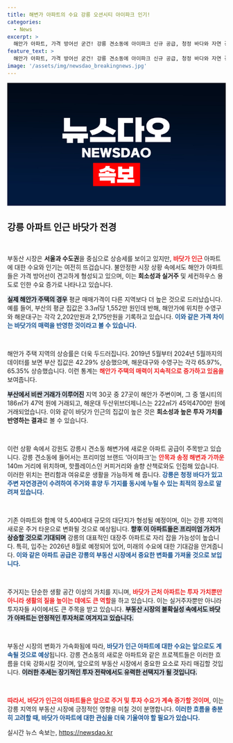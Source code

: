 ```yaml
---
title: 해변가 아파트의 수요 강릉 오션시티 아이파크 인기!
categories:
  - News
excerpt: >
  해안가 아파트, 가격 방어선 굳건! 강릉 견소동에 아이파크 신규 공급, 청정 바다와 자연 경관으로 주목. 향후 프리미엄 가치 기대!
feature_text: >
  해안가 아파트, 가격 방어선 굳건! 강릉 견소동에 아이파크 신규 공급, 청정 바다와 자연 경관으로 주목. 향후 프리미엄 가치 기대!
image: '/assets/img/newsdao_breakingnews.jpg'
---
```


<p><img src="/assets/img/newsdao_breakingnews.jpg" alt="ontimetimes 속보" /></p>

<h2 data-ke-size="size26">강릉 아파트 인근 바닷가 전경</h2>

<p data-ke-size="size16">&nbsp;</p>

<p>부동산 시장은 <strong>서울과 수도권</strong>을 중심으로 상승세를 보이고 있지만, <b><span style="color: #ee2323;">바닷가 인근</span></b> 아파트에 대한 수요와 인기는 여전히 뜨겁습니다. 불안정한 시장 상황 속에서도 해안가 아파트들은 가격 방어선이 견고하게 형성되고 있으며, 이는 <strong>희소성과 실거주</strong> 및 세컨하우스 용도로 인한 수요 증가로 나타나고 있습니다. </p>

<p><b><span style="background-color: #21538527;">실제 해안가 주택의 경우</span></b> 평균 매매가격이 다른 지역보다 더 높은 것으로 드러났습니다. 예를 들어, 부산의 평균 집값은 3.3㎡당 1,552만 원인데 반해, 해안가에 위치한 수영구와 해운대구는 각각 2,202만원과 2,175만원을 기록하고 있습니다. <b><span style="color: #1a5490;">이와 같은 가격 차이는 바닷가의 매력을 반영한 것이라고 볼 수 있습니다.</span></b> </p>

<p data-ke-size="size16">&nbsp;</p>

<p>해안가 주택 지역의 상승률은 더욱 두드러집니다. 2019년 5월부터 2024년 5월까지의 데이터를 보면 부산 집값은 42.29% 상승했으며, 해운대구와 수영구는 각각 65.97%, 65.35% 상승했습니다. 이런 통계는 <b><span style="color: #ee2323;">해안가 주택의 매력이 지속적으로 증가하고 있음을</span></b> 보여줍니다. </p>

<p><b><span style="background-color: #21538527;">부산에서 비싼 거래가 이루어진</span></b> 지역 30곳 중 27곳이 해안가 주변이며, 그 중 엘시티의 186㎡가 47억 원에 거래되고, 해운대 두산위브더제니스는 222㎡가 45억4700만 원에 거래되었습니다. 이와 같이 바닷가 인근의 집값이 높은 것은 <strong>희소성과 높은 투자 가치를 반영하는 결과</strong>로 볼 수 있습니다. </p>

<p data-ke-size="size16">&nbsp;</p>

<p>이런 상황 속에서 강원도 강릉시 견소동 해변가에 새로운 아파트 공급이 주목받고 있습니다. 강릉 견소동에 들어서는 프리미엄 브랜드 '아이파크'는 <b><span style="color: #ee2323;">안목과 송정 해변과 가까운</span></b> 140m 거리에 위치하며, 핫플레이스인 커피거리와 솔향 산책로와도 인접해 있습니다. 이러한 위치는 편리함과 여유로운 생활을 가능하게 해 줍니다. <b><span style="color: #1a5490;">강릉은 청정 바다가 있고 주변 자연경관이 수려하여 주거와 휴양 두 가지를 동시에 누릴 수 있는 최적의 장소로 알려져 있습니다.</span></b></p>

<p data-ke-size="size16">&nbsp;</p>

<p>기존 아파트와 함께 약 5,400세대 규모의 대단지가 형성될 예정이며, 이는 강릉 지역의 새로운 주거 타운으로 변화될 것으로 예상됩니다. <b><span style="background-color: #21538527;">향후 이 아파트들은 프리미엄 가치가 상승할 것으로 기대되며</span></b> 강릉의 대표적인 대장주 아파트로 자리 잡을 가능성이 높습니다. 특히, 입주는 2026년 8월로 예정되어 있어, 미래의 수요에 대한 기대감을 안겨줍니다. <b><span style="color: #1a5490;">이와 같은 아파트 공급은 강릉의 부동산 시장에서 중요한 변화를 가져올 것으로 보입니다.</span></b></p>

<p data-ke-size="size16">&nbsp;</p>

<p>주거지는 단순한 생활 공간 이상의 가치를 지니며, <b><span style="color: #ee2323;">바닷가 근처 아파트는 투자 가치뿐만 아니라 생활의 질을 높이는 데에도 큰 역할</span></b>을 하고 있습니다. 이는 실거주자뿐만 아니라 투자자들 사이에서도 큰 주목을 받고 있습니다. <b><span style="background-color: #21538527;">부동산 시장의 불확실성 속에서도 바닷가 아파트는 안정적인 투자처로 여겨지고 있습니다.</span></b></p>

<p data-ke-size="size16">&nbsp;</p>

<p>부동산 시장의 변화가 가속화됨에 따라, <b><span style="color: #1a5490;">바닷가 인근 아파트에 대한 수요는 앞으로도 계속될 것으로 예상</span></b>됩니다. 강릉 견소동의 새로운 아파트와 같은 프로젝트들은 이러한 흐름을 더욱 강화시킬 것이며, 앞으로의 부동산 시장에서 중요한 요소로 자리 매김할 것입니다. <b><span style="background-color: #21538527;">이러한 추세는 장기적인 투자 전략에서도 유력한 선택지가 될 것입니다.</span></b> </p>

<p data-ke-size="size16">&nbsp;</p>

<p><b><span style="color: #ee2323;">따라서, 바닷가 인근의 아파트들은 앞으로 주거 및 투자 수요가 계속 증가할 것이며</span></b>, 이는 강릉 지역의 부동산 시장에 긍정적인 영향을 미칠 것이 분명합니다. <b><span style="color: #1a5490;">이러한 흐름을 충분히 고려할 때, 바닷가 아파트에 대한 관심을 더욱 기울여야 할 필요가 있습니다.</span></b></p>
실시간 뉴스 속보는, <a href="https://newsdao.kr" rel="dofollow">https://newsdao.kr</a>


